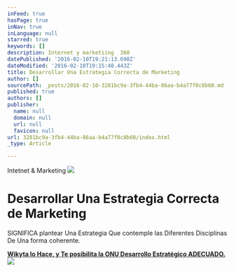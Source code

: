 ```yaml
---
inFeed: true
hasPage: true
inNav: true
inLanguage: null
starred: true
keywords: []
description: Internet y marketiing  360
datePublished: '2016-02-10T19:21:13.698Z'
dateModified: '2016-02-10T19:15:48.443Z'
title: Desarrollar Una Estrategia Correcta de Marketing
author: []
sourcePath: _posts/2016-02-10-3281bc9a-3fb4-44ba-86aa-b4a77f0c8b60.md
published: true
authors: []
publisher:
  name: null
  domain: null
  url: null
  favicon: null
url: 3281bc9a-3fb4-44ba-86aa-b4a77f0c8b60/index.html
_type: Article

---
```

Intetnet & Marketing
![](https://the-grid-user-content.s3-us-west-2.amazonaws.com/2716e772-4c19-496f-bf7e-4bf314a5cc7e.png)

# Desarrollar Una Estrategia Correcta de Marketing

SIGNIFICA plantear Una Estrategia Que contemple las Diferentes Disciplinas De Una forma coherente.

[**Wikyta lo Hace, y Te posibilita la ONU Desarrollo Estratégico ADECUADO.**][0]
![](https://the-grid-user-content.s3-us-west-2.amazonaws.com/01920133-df5e-42c9-8a42-a4ec47f257bb.jpg)

[0]: http://www.wikyta.com/ "Publicidad, Marketing, Comunicación en Madrid, Barcelona, ​​Zaragoza - Posicionamiento buscadores - Consultora de Comercialización"